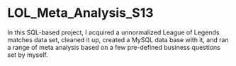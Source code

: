 # LOL_Meta_Analysis_S13
In this SQL-based project, I acquired a unnormalized League of Legends matches data set, cleaned it up, created a MySQL data base with it, and ran a range of meta analysis based on a few pre-defined business questions set by myself. 
